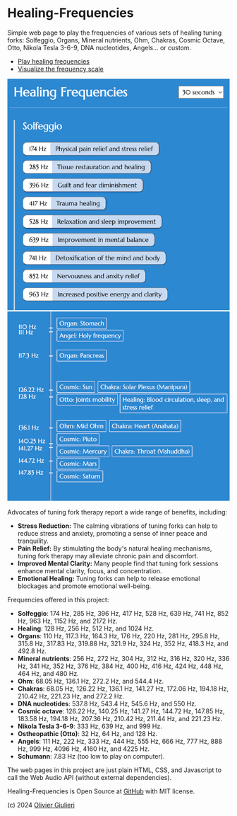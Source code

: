 # Healing-Frequencies

Simple web page to play the frequencies of various sets of healing tuning forks: Solfeggio, Organs, Mineral nutrients, Ohm, Chakras, Cosmic Octave, Otto, Nikola Tesla 3-6-9, DNA nucleotides, Angels... or custom.

- [Play healing frequencies](https://evoluteur.github.io/healing-frequencies/)
- [Visualize the frequency scale](https://evoluteur.github.io/healing-frequencies/healing-frequencies-scale.html)

![Play healing frequencies](hf-player.png)
![Visualize the frequency scale](hf-scale.png)


Advocates of tuning fork therapy report a wide range of benefits, including:

- **Stress Reduction:** The calming vibrations of tuning forks can help to reduce stress and anxiety, promoting a sense of inner peace and tranquility.
- **Pain Relief:** By stimulating the body's natural healing mechanisms, tuning fork therapy may alleviate chronic pain and discomfort.
- **Improved Mental Clarity:** Many people find that tuning fork sessions enhance mental clarity, focus, and concentration.
- **Emotional Healing:** Tuning forks can help to release emotional blockages and promote emotional well-being.


Frequencies offered in this project:

- **Solfeggio**: 174 Hz, 285 Hz, 396 Hz, 417 Hz, 528 Hz, 639 Hz, 741 Hz, 852 Hz, 963 Hz, 1152 Hz, and 2172 Hz.
- **Healing**: 128 Hz, 256 Hz, 512 Hz, and 1024 Hz.
- **Organs**: 110 Hz, 117.3 Hz, 164.3 Hz, 176 Hz, 220 Hz, 281 Hz, 295.8 Hz, 315.8 Hz, 317.83 Hz, 319.88 Hz, 321.9 Hz, 324 Hz, 352 Hz, 418.3 Hz, and 492.8 Hz.
- **Mineral nutrients**: 256 Hz, 272 Hz, 304 Hz, 312 Hz, 316 Hz, 320 Hz, 336 Hz, 341 Hz, 352 Hz, 376 Hz, 384 Hz, 400 Hz, 416 Hz, 424 Hz, 448 Hz, 464 Hz, and 480 Hz.
- **Ohm**: 68.05 Hz, 136.1 Hz, 272.2 Hz, and 544.4 Hz.
- **Chakras**: 68.05 Hz, 126.22 Hz, 136.1 Hz, 141.27 Hz, 172.06 Hz, 194.18 Hz, 210.42 Hz, 221.23 Hz, and 272.2 Hz.
- **DNA nucleotides**: 537.8 Hz, 543.4 Hz, 545.6 Hz, and 550 Hz.
- **Cosmic octave**: 126.22 Hz, 140.25 Hz, 141.27 Hz, 144.72 Hz, 147.85 Hz, 183.58 Hz, 194.18 Hz, 207.36 Hz, 210.42 Hz, 211.44 Hz, and 221.23 Hz.
- **Nikola Tesla 3-6-9**: 333 Hz, 639 Hz, and 999 Hz.
- **Ostheopathic (Otto)**: 32 Hz, 64 Hz, and 128 Hz.
- **Angels**: 111 Hz, 222 Hz, 333 Hz, 444 Hz, 555 Hz, 666 Hz, 777 Hz, 888 Hz, 999 Hz, 4096 Hz, 4160 Hz, and 4225 Hz.
- **Schumann**: 7.83 Hz (too low to play on computer).

The web pages in this project are just plain HTML, CSS, and Javascript to call the Web Audio API (without external dependencies).

Healing-Frequencies is Open Source at [GitHub](https://github.com/evoluteur/healing-frequencies) with MIT license.

(c) 2024 [Olivier Giulieri](https://evoluteur.github.io/)